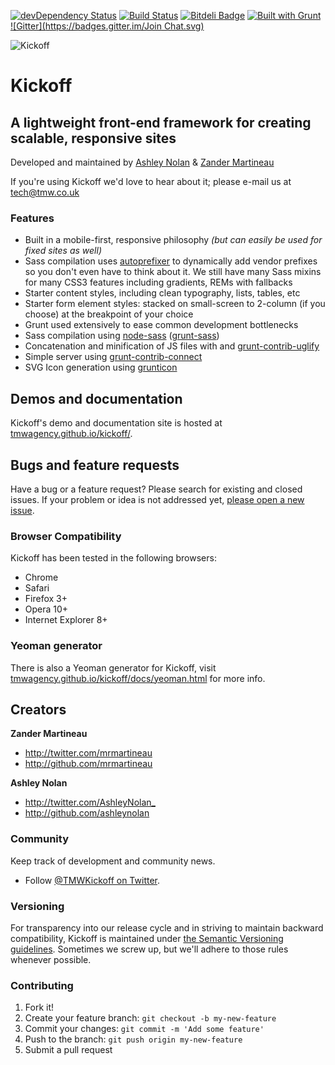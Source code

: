 [![devDependency Status](https://david-dm.org/tmwagency/kickoff/dev-status.png)](https://david-dm.org/tmwagency/kickoff#info=devDependencies) [![Build Status](https://travis-ci.org/tmwagency/kickoff.svg?branch=master)](https://travis-ci.org/tmwagency/kickoff) [![Bitdeli Badge](https://d2weczhvl823v0.cloudfront.net/tmwagency/kickoff/trend.png)](https://bitdeli.com/free "Bitdeli Badge") [![Built with Grunt](https://cdn.gruntjs.com/builtwith.png)](http://gruntjs.com/) [![Gitter](https://badges.gitter.im/Join Chat.svg)](https://gitter.im/tmwagency/kickoff?utm_source=badge&utm_medium=badge&utm_campaign=pr-badge&utm_content=badge)

![Kickoff](http://i61.tinypic.com/1zyitqe.png)
# Kickoff
## A lightweight front-end framework for creating scalable, responsive sites

Developed and maintained by [Ashley Nolan](https://github.com/ashleynolan) & [Zander Martineau](https://github.com/mrmartineau)

If you're using Kickoff we'd love to hear about it; please e-mail us at tech@tmw.co.uk

### Features
* Built in a mobile-first, responsive philosophy *(but can easily be used for fixed sites as well)*
* Sass compilation uses [autoprefixer](https://github.com/ai/autoprefixer) to dynamically add vendor prefixes so you don't even have to think about it. We still have many Sass mixins for many CSS3 features including gradients, REMs with fallbacks
* Starter content styles, including clean typography, lists, tables, etc
* Starter form element styles: stacked on small-screen to 2-column (if you choose) at the breakpoint of your choice
* Grunt used extensively to ease common development bottlenecks
 * Sass compilation using [node-sass](https://github.com/sass/node-sass) ([grunt-sass](https://github.com/sindresorhus/grunt-sass))
 * Concatenation and minification of JS files with and [grunt-contrib-uglify](https://github.com/gruntjs/grunt-contrib-uglify)
 * Simple server using [grunt-contrib-connect](https://github.com/gruntjs/grunt-contrib-connect)
 * SVG Icon generation using [grunticon](https://github.com/filamentgroup/grunticon)

## Demos and documentation
Kickoff's demo and documentation site is hosted at [tmwagency.github.io/kickoff/](http://tmwagency.github.io/kickoff/).

## Bugs and feature requests
Have a bug or a feature request? Please search for existing and closed issues. If your problem or idea is not addressed yet, [please open a new issue](https://github.com/tmwagency/kickoff/issues/new).

### Browser Compatibility
Kickoff has been tested in the following browsers:
- Chrome
- Safari
- Firefox 3+
- Opera 10+
- Internet Explorer 8+

### Yeoman generator
There is also a Yeoman generator for Kickoff, visit [tmwagency.github.io/kickoff/docs/yeoman.html](http://tmwagency.github.io/kickoff/docs/yeoman.html) for more info.

## Creators

**Zander Martineau**

- <http://twitter.com/mrmartineau>
- <http://github.com/mrmartineau>

**Ashley Nolan**

- <http://twitter.com/AshleyNolan_>
- <http://github.com/ashleynolan>

### Community

Keep track of development and community news.

- Follow [@TMWKickoff on Twitter](http://twitter.com/TMWKickoff).

### Versioning

For transparency into our release cycle and in striving to maintain backward compatibility, Kickoff is maintained under [the Semantic Versioning guidelines](http://semver.org/). Sometimes we screw up, but we'll adhere to those rules whenever possible.

### Contributing

1. Fork it!
2. Create your feature branch: `git checkout -b my-new-feature`
3. Commit your changes: `git commit -m 'Add some feature'`
4. Push to the branch: `git push origin my-new-feature`
5. Submit a pull request


